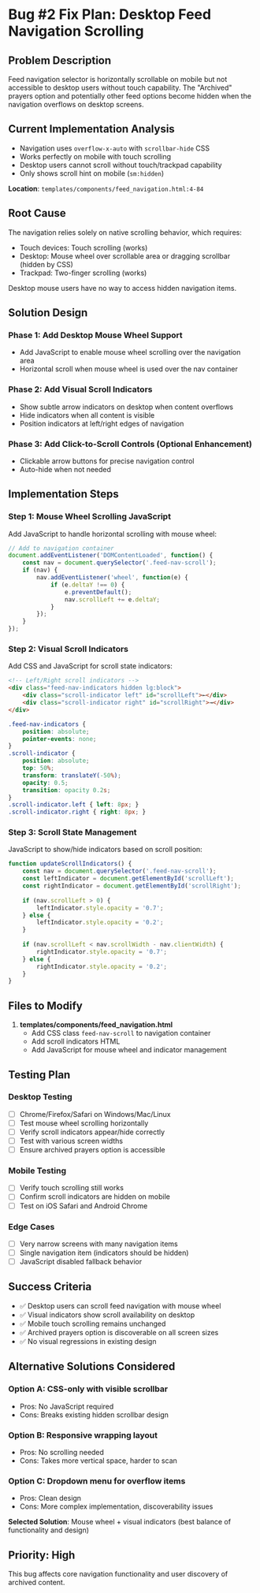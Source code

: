 # Bug #2 Fix Plan: Desktop Feed Navigation Scrolling

## Problem Description
Feed navigation selector is horizontally scrollable on mobile but not accessible to desktop users without touch capability. The "Archived" prayers option and potentially other feed options become hidden when the navigation overflows on desktop screens.

## Current Implementation Analysis
- Navigation uses `overflow-x-auto` with `scrollbar-hide` CSS
- Works perfectly on mobile with touch scrolling
- Desktop users cannot scroll without touch/trackpad capability
- Only shows scroll hint on mobile (`sm:hidden`)

**Location**: `templates/components/feed_navigation.html:4-84`

## Root Cause
The navigation relies solely on native scrolling behavior, which requires:
- Touch devices: Touch scrolling (works)
- Desktop: Mouse wheel over scrollable area or dragging scrollbar (hidden by CSS)
- Trackpad: Two-finger scrolling (works)

Desktop mouse users have no way to access hidden navigation items.

## Solution Design

### Phase 1: Add Desktop Mouse Wheel Support
- Add JavaScript to enable mouse wheel scrolling over the navigation area
- Horizontal scroll when mouse wheel is used over the nav container

### Phase 2: Add Visual Scroll Indicators
- Show subtle arrow indicators on desktop when content overflows
- Hide indicators when all content is visible
- Position indicators at left/right edges of navigation

### Phase 3: Add Click-to-Scroll Controls (Optional Enhancement)
- Clickable arrow buttons for precise navigation control
- Auto-hide when not needed

## Implementation Steps

### Step 1: Mouse Wheel Scrolling JavaScript
Add JavaScript to handle horizontal scrolling with mouse wheel:

```javascript
// Add to navigation container
document.addEventListener('DOMContentLoaded', function() {
    const nav = document.querySelector('.feed-nav-scroll');
    if (nav) {
        nav.addEventListener('wheel', function(e) {
            if (e.deltaY !== 0) {
                e.preventDefault();
                nav.scrollLeft += e.deltaY;
            }
        });
    }
});
```

### Step 2: Visual Scroll Indicators
Add CSS and JavaScript for scroll state indicators:

```html
<!-- Left/Right scroll indicators -->
<div class="feed-nav-indicators hidden lg:block">
    <div class="scroll-indicator left" id="scrollLeft">←</div>
    <div class="scroll-indicator right" id="scrollRight">→</div>
</div>
```

```css
.feed-nav-indicators {
    position: absolute;
    pointer-events: none;
}
.scroll-indicator {
    position: absolute;
    top: 50%;
    transform: translateY(-50%);
    opacity: 0.5;
    transition: opacity 0.2s;
}
.scroll-indicator.left { left: 8px; }
.scroll-indicator.right { right: 8px; }
```

### Step 3: Scroll State Management
JavaScript to show/hide indicators based on scroll position:

```javascript
function updateScrollIndicators() {
    const nav = document.querySelector('.feed-nav-scroll');
    const leftIndicator = document.getElementById('scrollLeft');
    const rightIndicator = document.getElementById('scrollRight');
    
    if (nav.scrollLeft > 0) {
        leftIndicator.style.opacity = '0.7';
    } else {
        leftIndicator.style.opacity = '0.2';
    }
    
    if (nav.scrollLeft < nav.scrollWidth - nav.clientWidth) {
        rightIndicator.style.opacity = '0.7';
    } else {
        rightIndicator.style.opacity = '0.2';
    }
}
```

## Files to Modify

1. **templates/components/feed_navigation.html**
   - Add CSS class `feed-nav-scroll` to navigation container
   - Add scroll indicators HTML
   - Add JavaScript for mouse wheel and indicator management

## Testing Plan

### Desktop Testing
- [ ] Chrome/Firefox/Safari on Windows/Mac/Linux
- [ ] Test mouse wheel scrolling horizontally
- [ ] Verify scroll indicators appear/hide correctly
- [ ] Test with various screen widths
- [ ] Ensure archived prayers option is accessible

### Mobile Testing  
- [ ] Verify touch scrolling still works
- [ ] Confirm scroll indicators are hidden on mobile
- [ ] Test on iOS Safari and Android Chrome

### Edge Cases
- [ ] Very narrow screens with many navigation items
- [ ] Single navigation item (indicators should be hidden)
- [ ] JavaScript disabled fallback behavior

## Success Criteria
- ✅ Desktop users can scroll feed navigation with mouse wheel
- ✅ Visual indicators show scroll availability on desktop
- ✅ Mobile touch scrolling remains unchanged
- ✅ Archived prayers option is discoverable on all screen sizes
- ✅ No visual regressions in existing design

## Alternative Solutions Considered

### Option A: CSS-only with visible scrollbar
- Pros: No JavaScript required
- Cons: Breaks existing hidden scrollbar design

### Option B: Responsive wrapping layout
- Pros: No scrolling needed
- Cons: Takes more vertical space, harder to scan

### Option C: Dropdown menu for overflow items
- Pros: Clean design
- Cons: More complex implementation, discoverability issues

**Selected Solution**: Mouse wheel + visual indicators (best balance of functionality and design)

## Priority: High
This bug affects core navigation functionality and user discovery of archived content.